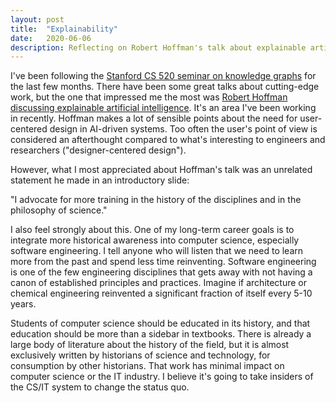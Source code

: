 ```yaml
---
layout: post
title:  "Explainability"
date:   2020-06-06
description: Reflecting on Robert Hoffman's talk about explainable artificial intelligence
---
```


I've been following the [Stanford CS 520 seminar on knowledge graphs](https://web.stanford.edu/class/cs520/) for the last few months. There have been some great talks about cutting-edge work, but the one that impressed me the most was [Robert Hoffman discussing explainable artificial intelligence](https://youtu.be/VRe5yOjmuEY?t=3734). It's an area I've been working in recently. Hoffman makes a lot of sensible points about the need for user-centered design in AI-driven systems. Too often the user's point of view is considered an afterthought compared to what's interesting to engineers and researchers ("designer-centered design").

However, what I most appreciated about Hoffman's talk was an unrelated statement he made in an introductory slide:

"I advocate for more training in the history of the disciplines and in the philosophy of science."

I also feel strongly about this. One of my long-term career goals is to integrate more historical awareness into computer science, especially software engineering. I tell anyone who will listen that we need to learn more from the past and spend less time reinventing. Software engineering is one of the few engineering disciplines that gets away with not having a canon of established principles and practices. Imagine if architecture or chemical engineering reinvented a significant fraction of itself every 5-10 years.

Students of computer science should be educated in its history, and that education should be more than a sidebar in textbooks. There is already a large body of literature about the history of the field, but it is almost exclusively written by historians of science and technology, for consumption by other historians. That work has minimal impact on computer science or the IT industry. I believe it's going to take insiders of the CS/IT system to change the status quo.